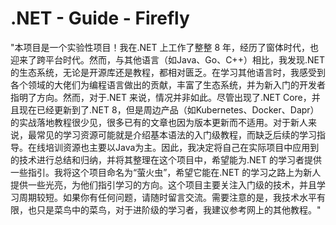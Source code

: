 # .NET - Guide - Firefly
 "本项目是一个实验性项目！我在.NET 上工作了整整 8 年，经历了窗体时代，也迎来了跨平台时代。然而，与其他语言（如Java、Go、C++）相比，我发现.NET 的生态系统，无论是开源库还是教程，都相对匮乏。在学习其他语言时，我感受到各个领域的大佬们为编程语言做出的贡献，丰富了生态系统，并为新入门的开发者指明了方向。然而，对于.NET 来说，情况并非如此。尽管出现了.NET Core，并且现在已经更新到了.NET 8，但是周边产品（如Kubernetes、Docker、Dapr）的实战落地教程很少见，很多已有的文章也因为版本更新而不适用。对于新人来说，最常见的学习资源可能就是介绍基本语法的入门级教程，而缺乏后续的学习指导。在线培训资源也主要以Java为主。因此，我决定将自己在实际项目中应用到的技术进行总结和归纳，并将其整理在这个项目中，希望能为.NET 的学习者提供一些指引。我将这个项目命名为“萤火虫”，希望它能在.NET 的学习之路上为新人提供一些光亮，为他们指引学习的方向。这个项目主要关注入门级的技术，并且学习周期较短。如果你有任何问题，请随时留言交流。需要注意的是，我技术水平有限，也只是菜鸟中的菜鸟，对于进阶级的学习者，我建议参考网上的其他教程。"
